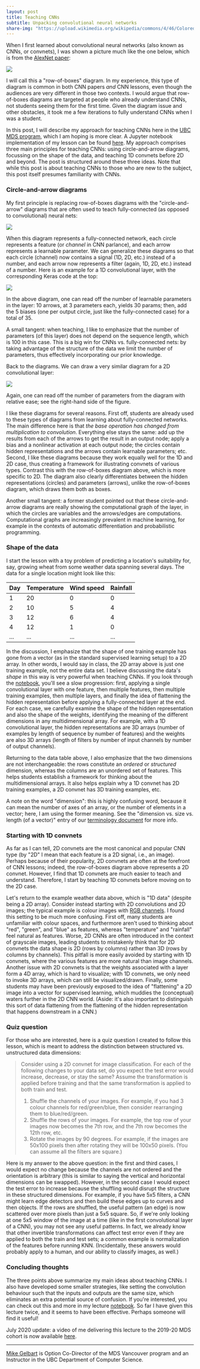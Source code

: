 ```yaml
---
layout: post
title: Teaching CNNs
subtitle: Unpacking convolutional neural networks
share-img: "https://upload.wikimedia.org/wikipedia/commons/4/46/Colored_neural_network.svg"
---
```


When I first learned about convolutional neural networks (also known as CNNs, or convnets), I was shown a picture much like the one below, which is from the [AlexNet paper](https://papers.nips.cc/paper/4824-imagenet-classification-with-deep-convolutional-neural-networks.pdf):

![](https://cdn-images-1.medium.com/max/1600/1*qyc21qM0oxWEuRaj-XJKcw.png)

I will call this a "row-of-boxes" diagram. In my experience, this type of diagram is common in both CNN papers _and_ CNN lessons, even though the audiences are very different in those two contexts. I would argue that row-of-boxes diagrams are targeted at people who already understand CNNs, not students seeing them for the first time. Given the diagram issue and other obstacles, it took me a few iterations to fully understand CNNs when I was a student.

In this post, I will describe my approach for teaching CNNs here in the [UBC MDS program](https://masterdatascience.ubc.ca/), which I am hoping is more clear. A Jupyter notebook implementation of my lesson can be found [here](https://github.com/UBC-MDS/DSCI_572_sup-learn-2_public/blob/master/lectures/lecture7.ipynb). My approach comprises three main principles for teaching CNNs: using circle-and-arrow diagrams, focussing on the shape of the data, and teaching 1D convnets before 2D and beyond. The post is structured around these three ideas. Note that while this post is about teaching CNNs to those who are new to the subject, this post itself presumes familiarity with CNNs.

### Circle-and-arrow diagrams

My first principle is replacing row-of-boxes diagrams with the "circle-and-arrow" diagrams that are often used to teach fully-connected (as opposed to convolutional) neural nets:

![](https://upload.wikimedia.org/wikipedia/commons/4/46/Colored_neural_network.svg)

When this diagram represents a fully-connected network, each circle represents a feature (or _channel_ in CNN parlance), and each arrow represents a learnable parameter. We can generalize these diagrams so that each circle (channel) now contains a signal (1D, 2D, etc.) instead of a number, and each arrow now represents a filter (again, 1D, 2D, etc.) instead of a number. Here is an example for a 1D convolutional layer, with the corresponding Keras code at the top:

![](../img/blog/CNN/Conv1D.png)

In the above diagram, one can read off the number of learnable parameters in the layer: 10 arrows, at 3 parameters each, yields 30 params; then, add the 5 biases (one per output circle, just like the fully-connected case) for a total of 35. 

A small tangent: when teaching, I like to emphasize that the number of parameters (of this layer) does not depend on the sequence length, which is 100 in this case. This is a big win for CNNs vs. fully-connected nets: by taking advantage of the structure of the data we limit the number of parameters, thus effectively incorporating our prior knowledge.

Back to the diagrams. We can draw a very similar diagram for a 2D convolutional layer:

![](../img/blog/CNN/Conv2D.png)

Again, one can read off the number of parameters from the diagram with relative ease; see the right-hand side of the figure.

I like these diagrams for several reasons. First off, students are already used to these types of diagrams from learning about fully-connected networks. The main difference here is that _the base operation has changed from multiplication to convolution_. Everything else stays the same: add up the results from each of the arrows to get the result in an output node; apply a bias and a nonlinear activation at each output node; the circles contain hidden representations and the arrows contain learnable parameters; etc. Second, I like these diagrams because they work equally well for the 1D and 2D case, thus creating a framework for illustrating convnets of various types. Contrast this with the row-of-boxes diagram above, which is more specific to 2D. The diagram also clearly differentiates between the hidden representations (circles) and parameters (arrows), unlike the row-of-boxes diagram, which draws them both as boxes.

Another small tangent: a former student pointed out that these circle-and-arrow diagrams are really showing the computational graph of the layer, in which the circles are variables and the arrows/edges are computations. Computational graphs are increasingly prevalent in machine learning, for example in the contexts of automatic differentiation and probabilistic programming.

### Shape of the data

I start the lesson with a toy problem of predicting a location's suitability for, say, growing wheat from some weather data spanning several days. The data for a single location might look like this:

| Day | Temperature | Wind speed | Rainfall |
|-----|-----|---------------|-------|
|  1   | 20  | 0           |   0 |
|  2   | 10  |  5           | 4  |
|  3    | 12  | 6          |  4 |
|  4    |  12 |  1         |  0 |
| ...  | ...  | ... | ... |

In the discussion, I emphasize that the shape of one training example has gone from a vector (as in the standard supervised learning setup) to a 2D array. In other words, I would say in class, the 2D array above is just one training example, not the entire data set. I believe discussing the data's _shape_ in this way is very powerful when teaching CNNs. If you look through the [notebook](https://github.com/UBC-MDS/DSCI_572_sup-learn-2_public/blob/master/lectures/lecture7.ipynb), you'll see a slow progression: first, applying a single convolutional layer with one feature, then multiple features, then multiple training examples, then multiple layers, and finally the idea of flattening the hidden representation before applying a fully-connected layer at the end. For each case, we carefully examine the shape of the hidden representation and also the shape of the weights, identifying the meaning of the different dimensions in any multidimensional array. For example, with a 1D convolutional layer, the hidden representations are 3D arrays (number of examples by length of sequence by number of features) and the weights are also 3D arrays (length of filters by number of input channels by number of output channels).  

Returning to the data table above, I also emphasize that the two dimensions are not interchangeable: the rows constitute an _ordered_ or _structured_ dimension, whereas the columns are an unordered set of features. This helps students establish a framework for thinking about the multidimensional arrays. It also helps explain why a 1D convnet has 2D training examples, a 2D convnet has 3D training examples, etc.

A note on the word "dimension": this is highly confusing word, because it can mean the number of axes of an array, or the number of elements in a vector; here, I am using the former meaning. See the "dimension vs. size vs. length (of a vector)" entry of our [terminology document](https://ubc-mds.github.io/resources_pages/terminology/) for more info.


### Starting with 1D convnets

As far as I can tell, 2D convnets are the most canonical and popular CNN type (by "2D" I mean that each feature is a 2D signal, i.e., an image). Perhaps because of their popularity, 2D convnets are often at the forefront of CNN lessons; indeed, the row-of-boxes diagram above represents a 2D convnet. However, I find that 1D convnets are much easier to teach and understand. Therefore, I start by teaching 1D convnets before moving on to the 2D case. 

Let's return to the example weather data above, which is "1D data" (despite being a 2D array). Consider instead starting with 2D convolutions and 2D images; the typical example is colour images with [RGB channels](https://en.wikipedia.org/wiki/RGB_color_model). I found this setting to be much more confusing. First off, many students are unfamiliar with colour spaces, and furthermore aren't used to thinking about "red", "green", and "blue" as features, whereas "temperature" and "rainfall" feel natural as features. Worse, 2D CNNs are often introduced in the context of grayscale images, leading students to mistakenly think that for 2D convnets the data shape is 2D (rows by columns) rather than 3D (rows by columns by channels). This pitfall is more easily avoided by starting with 1D convnets, where the various features are more natural than image channels. Another issue with 2D convnets is that the weights associated with a layer form a 4D array, which is hard to visualize; with 1D convnets, we only need to invoke 3D arrays, which can still be visualized/drawn. Finally, some students may have been previously exposed to the idea of "flattening" a 2D image into a vector for supervised learning, which muddies the (conceptual) waters further in the 2D CNN world. (Aside: it's also important to distinguish this sort of data flattening from the flattening of the hidden representation that happens downstream in a CNN.) 

### Quiz question

For those who are interested, here is a quiz question I created to follow this lesson, which is meant to address the distinction between structured vs. unstructured data dimensions:

> Consider using a 2D convnet for image classification. For each of the following changes to your data set, do you expect the test error would increase, decrease, or stay the same? Assume the transformation is applied before training and that the same transformation is applied to both train and test. 
> 
> 1. Shuffle the channels of your images. For example, if you had 3 colour channels for red/green/blue, then consider rearranging them to blue/red/green.
> 2. Shuffle the rows of your images. For example, the top row of your images now becomes the 7th row, and the 7th row becomes the 12th row, etc.
> 3. Rotate the images by 90 degrees. For example, if the images are 50x100 pixels then after rotating they will be 100x50 pixels. (You can assume all the filters are square.)

Here is my answer to the above question: in the first and third cases, I would expect no change because the channels are not ordered and the orientation is arbitrary (this is similar to saying the vertical and horizontal dimensions can be swapped). However, in the second case I would expect the test error to increase because the shuffling would disrupt the structure in these structured dimensions. For example, if you have 5x5 filters, a CNN might learn edge detectors and then build these edges up to curves and then objects. If the rows are shuffled, the useful pattern (an edge) is now scattered over more pixels than just a 5x5 square. So, if we're only looking at one 5x5 window of the image at a time (like in the first convolutional layer of a CNN), you may not see any useful patterns. In fact, we already know that other invertible transformations can affect test error even if they are applied to both the train and test sets; a common example is normalization of the features before running KNN. (Incidentally, these answers would probably apply to a human, and our ability to classify images, as well.)

### Concluding thoughts

The three points above summarize my main ideas about teaching CNNs. I also have developed some smaller strategies, like setting the convolution behaviour such that the inputs and outputs are the same size, which eliminates an extra potential source of confusion. If you're interested, you can check out this and more in my lecture [notebook](https://github.com/UBC-MDS/DSCI_572_sup-learn-2_public/blob/master/lectures/lecture7.ipynb). So far I have given this lecture twice, and it seems to have been effective. Perhaps someone will find it useful!

July 2020 update: a video of me delivering this lecture to the 2019-20 MDS cohort is now available [here](https://www.youtube.com/watch?v=vfQ8vQHkuic&list=PLWmXHcz_53Q3KLISD8jydKjz41b9iqERC&index=6).

--------

[Mike Gelbart](https://www.mikegelbart.com/) is Option Co-Director of the MDS Vancouver program and an Instructor in the UBC Department of Computer Science.

